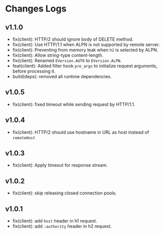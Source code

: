 # Changes Logs

## v1.1.0

- fix(client): HTTP/2 should ignore body of DELETE method.
- fix(client): Use HTTP/1.1 when ALPN is not supported by remote server.
- fix(client): Preventing from memory leak when `h2` is selected by ALPN.
- fix(client): Allow string-type content-length.
- fix(client): Renamed `EVersion.AUTO` to `EVersion.ALPN`.
- feat(client): Added filter hook `pre_args` to initialize request arguments, before processing it.
- build(deps): removed all runtime dependencies.

## v1.0.5

- fix(client): fixed timeout while sending request by HTTP/1.1.

## v1.0.4

- fix(client): HTTP/2 should use hostname in URL as host instead of `remoteHost`

## v1.0.3

- fix(client): Apply timeout for response stream.

## v1.0.2

- fix(client): skip releasing closed connection pools.

## v1.0.1

- fix(client): add `host` header in h1 request.
- fix(client): add `:authority` header in h2 request.
